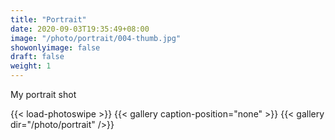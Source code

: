 ```yaml
---
title: "Portrait"
date: 2020-09-03T19:35:49+08:00
image: "/photo/portrait/004-thumb.jpg"
showonlyimage: false
draft: false
weight: 1
---
```

My portrait shot
<!--more-->
{{< load-photoswipe >}} 
{{< gallery caption-position="none" >}}
{{< gallery dir="/photo/portrait" />}}